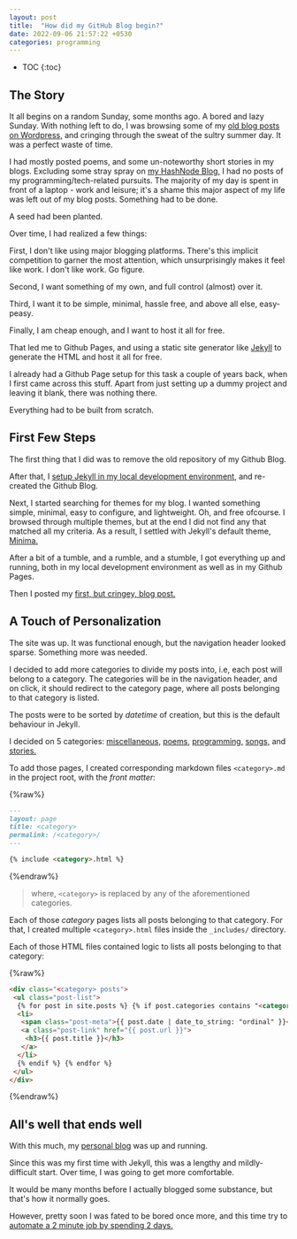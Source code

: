 ```yaml
---
layout: post
title:  "How did my GitHub Blog begin?"
date: 2022-09-06 21:57:22 +0530
categories: programming
---
```


<style type='text/css'>#markdown-toc::before{content:'Table of Contents';font-weight:700}#markdown-toc{border:3px solid #aaa;padding:1.5em;margin-left:0;display:inline-block}</style>

* TOC
{:toc}

## The Story

It all begins on a random Sunday, some months ago. A bored and lazy Sunday. With nothing left to do, I was browsing some of my [old blog posts on Wordpress,](https://thebareme.wordpress.com/) and cringing through the sweat of the sultry summer day. It was a perfect waste of time.

I had mostly posted poems, and some un-noteworthy short stories in my blogs. Excluding some stray spray on [my HashNode Blog,](https://biplobmanna.hashnode.dev/) I had no posts of my programming/tech-related pursuits. The majority of my day is spent in front of a laptop - work and leisure; it's a shame this major aspect of my life was left out of my blog posts. Something had to be done.

A seed had been planted.

Over time, I had realized a few things:

First, I don't like using major blogging platforms. There's this implicit competition to garner the most attention, which unsurprisingly makes it feel like work. I don't like work. Go figure.

Second, I want something of my own, and full control (almost) over it.

Third, I want it to be simple, minimal, hassle free, and above all else, easy-peasy.

Finally, I am cheap enough, and I want to host it all for free.

That led me to Github Pages, and using a static site generator like [Jekyll](https://jekyllrb.com/) to generate the HTML and host it all for free.

I already had a Github Page setup for this task a couple of years back, when I first came across this stuff. Apart from just setting up a dummy project and leaving it blank, there was nothing there.

Everything had to be built from scratch.

## First Few Steps

The first thing that I did was to remove the old repository of my Github Blog.

After that, I [setup Jekyll in my local development environment](https://jekyllrb.com/docs/step-by-step/01-setup/), and re-created the Github Blog.

Next, I started searching for themes for my blog. I wanted something simple, minimal, easy to configure, and lightweight. Oh, and free ofcourse. I browsed through multiple themes, but at the end I did not find any that matched all my criteria. As a result, I settled with Jekyll's default theme, [Minima.](https://github.com/jekyll/minima)

After a bit of a tumble, and a rumble, and a stumble, I got everything up and running, both in my local development environment as well as in my Github Pages.

Then I posted my [first, but cringey, blog post.](https://biplobmanna.github.io/miscellaneous/2022/04/20/first-blog-post.html)

## A Touch of Personalization

The site was up. It was functional enough, but the navigation header looked sparse. Something more was needed.

I decided to add more categories to divide my posts into, i.e, each post will belong to a category. The categories will be in the navigation header, and on click, it should redirect to the category page, where all posts belonging to that category is listed.

The posts were to be sorted by _datetime_ of creation, but this is the default behaviour in Jekyll.

I decided on 5 categories: [miscellaneous,](https://biplobmanna.github.io/miscellaneous/) [poems,](https://biplobmanna.github.io/poems/) [programming,](https://biplobmanna.github.io/programming/) [songs,](https://biplobmanna.github.io/songs/) and [stories.](https://biplobmanna.github.io/stories/)

To add those pages, I created corresponding markdown files `<category>.md` in the project root, with the _front matter_:

{%raw%}

```markdown
---
layout: page
title: <category>
permalink: /<category>/
---

{% include <category>.html %}
```

{%endraw%}

> where, `<category>` is replaced by any of the aforementioned categories.

Each of those _category_ pages lists all posts belonging to that category. For that, I created multiple `<category>.html` files inside the `_includes/` directory.

Each of those HTML files contained logic to lists all posts belonging to that category:

{%raw%}

```html
<div class="<category> posts">
 <ul class="post-list">
  {% for post in site.posts %} {% if post.categories contains "<category>" %}
  <li>
   <span class="post-meta">{{ post.date | date_to_string: "ordinal" }}</span>
   <a class="post-link" href="{{ post.url }}">
    <h3>{{ post.title }}</h3>
   </a>
  </li>
  {% endif %} {% endfor %}
 </ul>
</div>
```

{%endraw%}

## All's well that ends well

With this much, my [personal blog](https://biplobmanna.github.io/) was up and running.

Since this was my first time with Jekyll, this was a lengthy and mildly-difficult start. Over time, I was going to get more comfortable.

It would be many months before I actually blogged some substance, but that's how it normally goes.

However, pretty soon I was fated to be bored once more, and this time try to [automate a 2 minute job by spending 2 days.](https://biplobmanna.github.io/miscellaneous/2022/09/06/bash-script-for-generating-jekyll-markdown-posts.html/)
